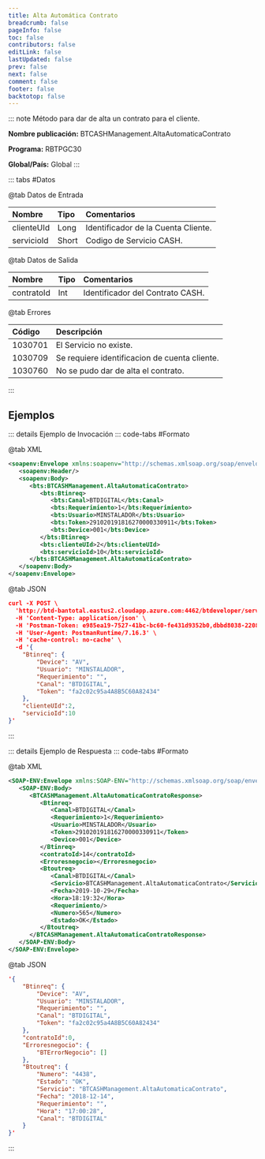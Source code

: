```yaml
---
title: Alta Automática Contrato
breadcrumb: false
pageInfo: false
toc: false
contributors: false
editLink: false
lastUpdated: false
prev: false
next: false
comment: false
footer: false
backtotop: false
---
```


<!-- ABRE DATOS DEL MÉTODO -->
::: note Método para dar de alta un contrato para el cliente.

**Nombre publicación:** BTCASHManagement.AltaAutomaticaContrato

**Programa:** RBTPGC30

**Global/País:** Global
:::
<!-- CIERRA DATOS DEL MÉTODO -->

<!-- ABRE TABLA DE DATOS -->
::: tabs #Datos 

@tab Datos de Entrada

Nombre | Tipo | Comentarios
:--------- | :--------- | :---------
clienteUId | Long | Identificador de la Cuenta Cliente.
servicioId | Short | Codigo de Servicio CASH.

@tab Datos de Salida

Nombre | Tipo | Comentarios
:--------- | :----------- | :-----------
contratoId | Int | Identificador del Contrato CASH.

@tab Errores

Código | Descripción
:--------- | :-----------
1030701 | El Servicio no existe.
1030709 | Se requiere identificacion de cuenta cliente.
1030760 | No se pudo dar de alta el contrato.
::: 
<!-- CIERRA TABLA DE DATOS -->

## **Ejemplos**

<!-- ABRE EJEMPLO DE INVOCACIÓN -->
::: details Ejemplo de Invocación 
::: code-tabs #Formato

@tab XML
```xml
<soapenv:Envelope xmlns:soapenv="http://schemas.xmlsoap.org/soap/envelope/" xmlns:bts="http://uy.com.dlya.bantotal/BTSOA/">
   <soapenv:Header/>
   <soapenv:Body>
      <bts:BTCASHManagement.AltaAutomaticaContrato>
         <bts:Btinreq>
            <bts:Canal>BTDIGITAL</bts:Canal>
            <bts:Requerimiento>1</bts:Requerimiento>
            <bts:Usuario>MINSTALADOR</bts:Usuario>
            <bts:Token>291020191816270000330911</bts:Token>
            <bts:Device>001</bts:Device>
         </bts:Btinreq>
         <bts:clienteUId>2</bts:clienteUId>
         <bts:servicioId>10</bts:servicioId>
      </bts:BTCASHManagement.AltaAutomaticaContrato>
   </soapenv:Body>
</soapenv:Envelope>
```

@tab JSON
```json
curl -X POST \
  'http://btd-bantotal.eastus2.cloudapp.azure.com:4462/btdeveloper/servlet/com.dlya.bantotal.odwsbt_BTCASHManagement_v1?AltaAutomaticaContrato' \
  -H 'Content-Type: application/json' \
  -H 'Postman-Token: e985ea19-7527-41bc-bc60-fe431d9352b0,dbbd8038-2208-48fc-9395-1dfa11f1a0b1' \
  -H 'User-Agent: PostmanRuntime/7.16.3' \
  -H 'cache-control: no-cache' \
  -d '{
	"Btinreq": {
		"Device": "AV",
		"Usuario": "MINSTALADOR",
		"Requerimiento": "",
		"Canal": "BTDIGITAL",
		"Token": "fa2c02c95a4A8B5C60A82434"
	},
	"clienteUId":2,
	"servicioId":10
}'
```
:::
<!-- CIERRA EJEMPLO DE INVOCACIÓN -->

<!-- ABRE EJEMPLO DE RESPUESTA -->
::: details Ejemplo de Respuesta 
::: code-tabs #Formato

@tab XML
```xml
<SOAP-ENV:Envelope xmlns:SOAP-ENV="http://schemas.xmlsoap.org/soap/envelope/" xmlns:xsd="http://www.w3.org/2001/XMLSchema" xmlns:SOAP-ENC="http://schemas.xmlsoap.org/soap/encoding/" xmlns:xsi="http://www.w3.org/2001/XMLSchema-instance">
   <SOAP-ENV:Body>
      <BTCASHManagement.AltaAutomaticaContratoResponse>
         <Btinreq>
            <Canal>BTDIGITAL</Canal>
            <Requerimiento>1</Requerimiento>
            <Usuario>MINSTALADOR</Usuario>
            <Token>291020191816270000330911</Token>
            <Device>001</Device>
         </Btinreq>
         <contratoId>14</contratoId>
         <Erroresnegocio></Erroresnegocio>
         <Btoutreq>
            <Canal>BTDIGITAL</Canal>
            <Servicio>BTCASHManagement.AltaAutomaticaContrato</Servicio>
            <Fecha>2019-10-29</Fecha>
            <Hora>18:19:32</Hora>
            <Requerimiento/>
            <Numero>565</Numero>
            <Estado>OK</Estado>
         </Btoutreq>
      </BTCASHManagement.AltaAutomaticaContratoResponse>
   </SOAP-ENV:Body>
</SOAP-ENV:Envelope>
```

@tab JSON
```json
'{
	"Btinreq": {
		"Device": "AV",
		"Usuario": "MINSTALADOR",
		"Requerimiento": "",
		"Canal": "BTDIGITAL",
		"Token": "fa2c02c95a4A8B5C60A82434"
	},
	"contratoId":0,
    "Erroresnegocio": {
        "BTErrorNegocio": []
    },
    "Btoutreq": {
        "Numero": "4438",
        "Estado": "OK",
        "Servicio": "BTCASHManagement.AltaAutomaticaContrato",
        "Fecha": "2018-12-14",
        "Requerimiento": "",
        "Hora": "17:00:28",
        "Canal": "BTDIGITAL"
    }
}'
```
::: 
<!-- CIERRA EJEMPLO DE RESPUESTA -->